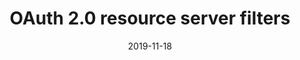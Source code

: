 ---
title: OAuth 2.0 resource server filters
linkTitle: OAuth 2.0 resource server filters
date: 2019-11-18
description: This section describes the filters you can use when API Gateway is acting as an OAuth resource server.
weight: 7
---